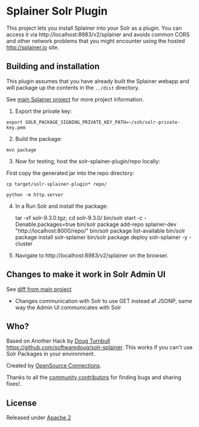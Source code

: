 # Splainer Solr Plugin

This project lets you install Splainer into your Solr as a plugin.
You can access it via http://localhost:8983/v2/splainer and avoids common CORS and other network problems that you might encounter using the hosted http://splainer.io site.


## Building and installation

This plugin assumes that you have already built the Splainer webapp and will package up the contents in the `../dist` directory.

See [main Splainer project](http://github.com/o19s/splainer) for more project information.

1. Export the private key:

```
export SOLR_PACKAGE_SIGNING_PRIVATE_KEY_PATH=~/ssh/solr-private-key.pem
```

2. Build the package:

```
mvn package
```

3. Now for testing, host the solr-splainer-plugin/repo locally:

First copy the generated jar into the repo directory:

```
cp target/solr-splainer-plugin* repo/
```

```
python -m http.server
```

4. In a Run Solr and install the package:

    tar -xf solr-9.3.0.tgz; cd solr-9.3.0/
    bin/solr start -c -Denable.packages=true
    bin/solr package add-repo splainer-dev "http://localhost:8000/repo/" 
    bin/solr package list-available
    bin/solr package install solr-splainer
    bin/solr package deploy solr-splainer -y -cluster

5. Navigate to http://localhost:8983/v2/splainer on the browser.

## Changes to make it work in Solr Admin UI

See [diff from main project](https://github.com/o19s/splainer/compare/main...softwaredoug:solr-splainer:main#diff-18e01ac6a833fb1b20ffbad54f0ad8834a765e766f72cccda1e56cb942864d25R30)

* Changes communication with Solr to use GET instead af JSONP, same way the Admin UI communicates with Solr










## Who?

Based on Another Hack by [Doug Turnbull](http://softwaredoug.com) https://github.com/softwaredoug/solr-splainer.   This works if you can't use Solr Packages in your environment.

Created by [OpenSource Connections](http://opensourceconnections.com).

Thanks to all the [community contributors](https://github.com/o19s/splainer/graphs/contributors) for finding bugs and sharing fixes!.

## License

Released under [Apache 2](LICENSE.txt)
